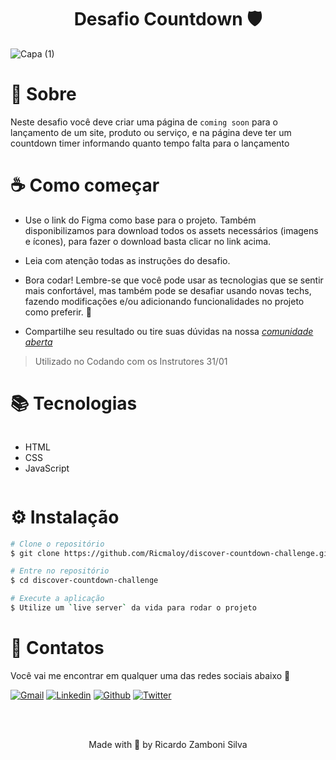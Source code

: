 <div align=center>
  <h1>Desafio Countdown 🛡️</h1>
</div>

![Capa (1)](https://user-images.githubusercontent.com/47280196/215862799-d1fee6fc-cdeb-495a-9736-5988238c0d29.png)

# 🧠 Sobre

Neste desafio você deve criar uma página de `coming soon` para o lançamento de um site, produto ou serviço, e na página deve ter um countdown timer informando quanto tempo falta para o lançamento

# ☕ Como começar

 - Use o link do Figma como base para o projeto. Também disponibilizamos para download todos os assets necessários (imagens e ícones), para fazer o download basta clicar no link acima.  

 - Leia com atenção todas as instruções do desafio.

 - Bora codar! Lembre-se que você pode usar as tecnologias que se sentir mais confortável, mas também pode se desafiar usando novas techs, fazendo modificações e/ou adicionando funcionalidades no projeto como preferir. 🚀

 - Compartilhe seu resultado ou tire suas dúvidas na nossa [*comunidade aberta*](https://discord.gg/bacwY2gDCF)

> Utilizado no Codando com os Instrutores 31/01 


# 📚 Tecnologias

<div style="display: flex">
  
- HTML
- CSS
- JavaScript

</div>
    
# ⚙️ Instalação

```bash
# Clone o repositório
$ git clone https://github.com/Ricmaloy/discover-countdown-challenge.git

# Entre no repositório
$ cd discover-countdown-challenge

# Execute a aplicação
$ Utilize um `live server` da vida para rodar o projeto
```

# 🍻 Contatos

 Você vai me encontrar em qualquer uma das redes sociais abaixo 🍻

[![Gmail](https://img.shields.io/badge/Gmail-D14836?style=for-the-badge&logo=gmail&logoColor=white)](mailto:ricardozamboni021@gmail.com)
[![Linkedin](	https://img.shields.io/badge/LinkedIn-0077B5?style=for-the-badge&logo=linkedin&logoColor=white)](https://www.linkedin.com/in/ricardo-zamboni-3906471b3)
[![Github](https://img.shields.io/badge/GitHub-100000?style=for-the-badge&logo=github&logoColor=white)](https://github.com/Ricmaloy)
[![Twitter](https://img.shields.io/badge/Twitter-1DA1F2?style=for-the-badge&logo=twitter&logoColor=white)](https://twitter.com/ricardozamboni_)

<br/>
<br/>

<p align="center">Made with 💜 by Ricardo Zamboni Silva</p>
